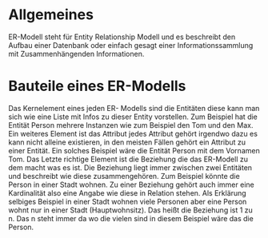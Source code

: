 # Allgemeines

ER-Modell steht für Entity Relationship Modell und es beschreibt den Aufbau einer Datenbank oder einfach gesagt einer Informationssammlung mit Zusammenhängenden Informationen. 

# Bauteile eines ER-Modells

Das Kernelement eines jeden ER- Modells sind die Entitäten diese kann man sich wie eine Liste mit Infos zu dieser Entity vorstellen. Zum Beispiel hat die Entität Person mehrere Instanzen wie zum Beispiel den Tom und den Max.
Ein weiteres Element ist das Attribut jedes Attribut gehört irgendwo dazu es kann nicht alleine existieren, in den meisten Fällen gehört ein Attribut zu einer Entität. Ein solches Beispiel wäre die Entität Person mit dem Vornamen Tom.
Das Letzte richtige Element ist die Beziehung die das ER-Modell zu dem macht was es ist. Die Beziehung liegt immer zwischen zwei Entitäten und beschreibt wie diese zusammengehören. Zum Beispiel könnte die Person in einer Stadt wohnen.
Zu einer Beziehung gehört auch immer eine Kardinalität also eine Angabe wie diese in Relation stehen. Als Erklärung selbiges Beispiel in einer Stadt wohnen viele Personen aber eine Person wohnt nur in einer Stadt (Hauptwohnsitz). Das heißt die Beziehung ist 1 zu n. Das n steht immer da wo die vielen sind in diesem Beispiel wäre das die Person.
